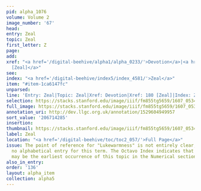 ```yaml
---
pid: alpha_1076
volume: Volume 2
image_number: '67'
head:
entry: Zeal
topic: Zeal
first_letter: Z
page:
add:
xref: "<a href='/digital-beehive/alpha1/alpha_0233/'>Devotion</a>|<a href='/digital-beehive/num1/num_0189/'>180
  [Zeal]</a>"
see:
index: "<a href='/digital-beehive/index5/index_4581/'>Zeal</a>"
item: "#item-1ca6147fc"
unparsed:
line: 'Entry: Zeal|Topic: Zeal|Xref: Devotion|Xref: 180 [Zeal]|Index: Zeal|#item-1ca6147fc'
selection: https://stacks.stanford.edu/image/iiif/fm855tg5659/1607_0534/335,4285,3003,436/full/0/default.jpg
full_image: https://stacks.stanford.edu/image/iiif/fm855tg5659/1607_0534/full/full/0/default.jpg
annotation_uri: http://dev.llgc.org.uk/annotation/1529604949957
sort_value: '206714285'
insertion:
thumbnail: https://stacks.stanford.edu/image/iiif/fm855tg5659/1607_0534/335,4285,600,180/250,/0/default.jpg
label: Zeal
location: "<a href='/digital-beehive/toc/toc2_057/'>Full Page</a>"
issue: The point of reference for "Lukewarmness" is not entirely clear, as there is
  no alphabetical entry for this term. The Octavo Index indicates that 27 [Lukewarmness]
  may be the earliest occurrence of this topic in the Numerical section of the Alvearium.
also_in_entry:
order: '136'
layout: alpha_item
collection: alpha5
---
```

